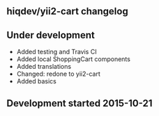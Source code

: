hiqdev/yii2-cart changelog
--------------------------

## Under development

- Added testing and Travis CI
- Added local ShoppingCart components
- Added translations
- Changed: redone to yii2-cart
- Added basics

## Development started 2015-10-21

